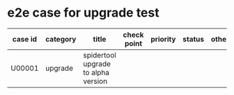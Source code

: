 # e2e case for upgrade test
| case id | category  | title | check point              | priority | status | other |
|---------|-----------|-------|--------------------------|----------|--------|-------|
| U00001  | upgrade | spidertool upgrade to alpha version   | | | | |
